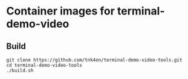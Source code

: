 # Container images for terminal-demo-video

## Build
```
git clone https://github.com/tnk4on/terminal-demo-video-tools.git
cd terminal-demo-video-tools
./build.sh
```